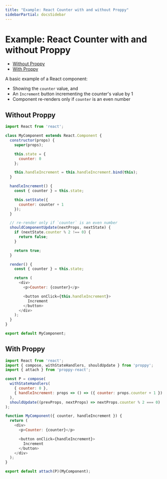 ```yaml
---
title: "Example: React Counter with and without Proppy"
sidebarPartial: docsSidebar
---
```


# Example: React Counter with and without Proppy

<!-- MarkdownTOC autolink=true bracket=round -->

- [Without Proppy](#without-proppy)
- [With Proppy](#with-proppy)

<!-- /MarkdownTOC -->

A basic example of a React component:

* Showing the `counter` value, and
* An `Increment` button incrementing the counter's value by 1
* Component re-renders only if `counter` is an even number

## Without Proppy

```js
import React from 'react';

class MyComponent extends React.Component {
  constructor(props) {
    super(props);

    this.state = {
      counter: 0
    };

    this.handleIncrement = this.handleIncrement.bind(this);
  }

  handleIncrement() {
    const { counter } = this.state;

    this.setState({
      counter: counter + 1
    });
  }

  // re-render only if `counter` is an even number
  shouldComponentUpdate(nextProps, nextState) {
    if (nextState.counter % 2 !== 0) {
      return false;
    }

    return true;
  }

  render() {
    const { counter } = this.state;

    return (
      <div>
        <p>Counter: {counter}</p>

        <button onClick={this.handleIncrement}>
          Increment
        </button>
      </div>
    );
  }
}

export default MyComponent;
```

## With Proppy

```js
import React from 'react';
import { compose, withStateHandlers, shouldUpdate } from 'proppy';
import { attach } from 'proppy-react';

const P = compose(
  withStateHandlers(
    { counter: 0 },
    { handleIncrement: props => () => ({ counter: props.counter + 1 }) }
  ),
  shouldUpdate((prevProps, nextProps) => nextProps.counter % 2 === 0)
);

function MyComponent({ counter, handleIncrement }) {
  return (
    <div>
      <p>Counter: {counter}</p>

      <button onClick={handleIncrement}>
        Increment
      </button>
    </div>
  );
}

export default attach(P)(MyComponent);
```
